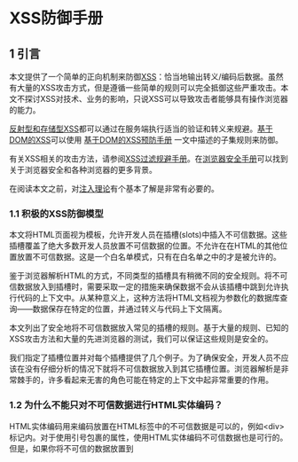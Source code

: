 # XSS防御手册

## 1 引言

本文提供了一个简单的正向机制来防御[XSS](https://www.owasp.org/index.php/Cross-site_Scripting_(XSS))：恰当地输出转义/编码后数据。虽然有大量的XSS攻击方式，但是遵循一些简单的规则可以完全抵御这些严重攻击。本文不探讨XSS对技术、业务的影响，只说XSS可以导致攻击者能够具有操作浏览器的能力。

[反射型和存储型XSS](https://www.owasp.org/index.php/Cross-site_Scripting_(XSS)#Stored_and_Reflected_XSS_Attacks)都可以通过在服务端执行适当的验证和转义来规避。[基于DOM的XSS](https://www.owasp.org/index.php/DOM_Based_XSS)可以使用 [基于DOM的XSS预防手册](https://www.owasp.org/index.php/DOM_based_XSS_Prevention_Cheat_Sheet) 一文中描述的子集规则来防御。

有关XSS相关的攻击方法，请参阅[XSS过滤规避手册](https://www.owasp.org/index.php/XSS_Filter_Evasion_Cheat_Sheet)。在[浏览器安全手册](https://code.google.com/archive/p/browsersec/)可以找到关于浏览器安全和各种浏览器的更多背景。

在阅读本文之前，对[注入理论](https://www.owasp.org/index.php/Injection_Theory)有个基本了解是非常有必要的。

### 1.1 积极的XSS防御模型

本文将HTML页面视为模板，允许开发人员在插槽(slots)中插入不可信数据。这些插槽覆盖了绝大多数开发人员放置不可信数据的位置。不允许在在HTML的其他位置放置不可信数据。这是一个白名单模式，只有在白名单之中的才是被允许的。

鉴于浏览器解析HTML的方式，不同类型的插槽具有稍微不同的安全规则。将不可信数据放入到插槽时，需要采取一定的措施来确保数据不会从该插槽中跳到允许执行代码的上下文中。从某种意义上，这种方法将HTML文档视为参数化的数据库查询——数据保存在特定的位置，并通过转义与代码上下文隔离。

本文列出了安全地将不可信数据放入常见的插槽的规则。基于大量的规则、已知的XSS攻击方法和大量的先进浏览器的测试，我们可以保证这些规则是安全的。

我们指定了插槽位置并对每个插槽提供了几个例子。为了确保安全，开发人员不应该在没有仔细分析的情况下就将不可信数据放入到其它插槽位置。浏览器解析是非常棘手的，许多看起来无害的角色可能在特定的上下文中起非常重要的作用。

### 1.2 为什么不能只对不可信数据进行HTML实体编码？

HTML实体编码用来编码放置在HTML标签中的不可信数据是可以的，例如\<div>标记内。对于使用引号包裹的属性，使用HTML实体编码不可信数据也是可行的。但是，如果你将不可信的数据放置到<script>标记的任何位置、onmouseover事件处理程序、CSS内部或者URL中，那么HTML实体编码就不起作用了，这时即便你到处使用HTML实体编码仍然可能遭受XSS攻击。你必须对不同HTML文档部分放置的不可信数据，使用特定编码语法进行处理，这也是我们下面所要讲的。

 ### 1.3 你需要一个安全的编码库

编写这些编码器并不是非常困难，但是也有不少隐藏的陷阱。例如，你可能会在JavaScript中试图使用像 \\" 这样的快捷转义，但是这样做是危险的，可能会被浏览器中的层级解析器误解。你也可能忘记转义转义字符，攻击者可以中和掉你的转义。OWASP建议使用一个专注安全的编码库，以确保这些规则正确实施。

Microsoft为.NET平台提供了一个名为[Microsoft Anti-Cross Site Scripting Library](http://wpl.codeplex.com/)的编码库，并且ASP.NET Framework内置了[ValidateRequest](https://msdn.microsoft.com/en-us/library/ms972969.aspx#securitybarriers_topic6)函数，可以进行一定程度的清洗。

 OWASP的[OWASP Java Encoder Project](https://www.owasp.org/index.php/OWASP_Java_Encoder_Project)是为Java提供的高性能编码库。

## 2 XSS防御规则

以下规则旨在防止应用程序中所有XSS。尽管这些规则不允许绝对自由地将不可信数据放入HTML文档，但它们应该能覆盖绝大多数常见用例。在你的代码中可能不必开启所有的规则。许多组织可能会发现只运行规则1和规则2就足够满足他们的需求。如果额外的有些上下文是经常需要的，并且可以通过转义进行保护，请在讨论页面上添加讨论。

不要简单地转义在各种规则中提供的示例字符。仅仅转义这个列表是不够的，黑名单方法相当脆弱。这里的白名单规则经过精心设计，即使针对由浏览器更改引入的未来漏洞，也能提供保护。

### 2.1 规则0，除了在允许的位置，绝不能在其他位置插入不可信数据

首要规则是拒绝全量——不要把不可信数据放到你的HTML文档中，除非是放到规则1或者规则5定义的插槽中。规则0的原因是，HTML中有很多奇怪的上下文，转义规则列表变的非常的复杂。在这种复杂的情况下，我们找不到一个理由在这些上下文中放置放置不可信数据。这包含了像在JavaScript中的URL这种嵌套上下文，这些位置的编码规则是相当棘手与危险的。如果你坚持把不可信的数据放到嵌套的上下文中，请做大量的跨浏览器测试，并让我们知道你发现了什么。

```
 <script>...永远不要在这里放置不可信数据...</script>     直接在Script中
 <!--...永远不要在这里放置不可信数据...-->               在HTML注释中
 <div ...永远不要在这里放置不可信数据...=test />         属性名称
 <永远不要在这里放置不可信数据... href="/test" />        标签名称
 <style>...永远不要在这里放置不可信数据...</style>       直接在CSS中
```

最重要的是永远不要接受来自不可信来源的JavaScript代码然后运行它。例如，一个名为"callback"的参数包含JavaScript代码片段，再多的转义也不能解决这个问题。

### 2.2 规则1，将不可信数据插入到HTML元素内容之前，进行HTML转义

规则1适用于将不可信数据放到HTML标签内的地方，例如 div、p、b、td等常见标签。大多数的Web框架都有一个HTML转义的方法，来转义下面将要说到的字符，但是这种转义对于其他HTML上下文是绝对不够的，仍然需要执行其它规则。

```
 <body>...在这里插入不可信数据之前进行转义...</body>
 <div>...在这里插入不可信数据之前进行转义...</div>
 其他正常的 HTML 标签
```

使用HTML实体编码转义下列字符，以防止切换到任何执行上下文，如切换到脚本、样式或事件处理程序上下文中。规范推荐使用十六进制实体进行编码，除了XML（＆，<，>，"，'）中的5个重要字符之外，还包括正斜杠，因为它可以结束HTML实体。

 ```
 & --> &amp;
 < --> &lt;
 > --> &gt;
 " --> &quot;
 ' --> &#x27;     &apos; 不推荐，因为它不在HTML规范中, &apos;存在于在XML和XHTML规范中。
 / --> &#x2F;     包括正斜杠，因为它有可以结束一个HTML实体
 ```

### 2.3 规则2，将不可信数据插入到HTML通用属性之前，进行HTML Attribute转义

规则2是将不可信数据放入典型的属性值里，如 width, name和value 等。这个规则不应该用于复杂属性：href、src、style，或者诸如onmouseover等事件处理程序。 作为HTML JavaScript数据，事件处理程序这类属性应该遵循规则3，这一点是非常重要的。

```
 <div attr=...在这里插入不可信数据之前进行转义...>内容</div>      属性值无引号包裹
 <div attr='...在这里插入不可信数据之前进行转义...'>内容</div>    属性值使用单引号包裹
 <div attr="...在这里插入不可信数据之前进行转义...">内容</div>    属性值使用双引号包裹
```

除了字母数字字符以外，使用 &#xHH;(或者可用的命名实体)格式来转义ASCII值小于256所有的字符，来防止切换出属性上下文。这个规则覆盖这么多字符的原因是开发者写属性时经常不把属性放到引号之中。相应的引号包裹的属性只能用相应的引号转义规则。没有引号的属性可能使用很多字符来分开：包括 [ 空格 ] %  * + , - / ; < = > ^ 和 |。

 ### 2.4 规则3，将不可信数据插入到JavaScript数据值之前，进行JavaScript转义

 规则3涉及动态生成的 JavaScript 代码——script 块和事件处理程序属性中。将不可信数据放入此类代码片段的唯一安全位置：引号包裹的数值位置。在其他任何 JavaScript 上下文中包含不可信数据都是相当危险的，因为使用包含但是不限于分号、等号、空格、加号等字符来切换到一个执行上下文是非常容易的，所以请谨慎使用。

```
 <script>alert('...在这里插入不可信数据之前进行转义...')</script>                 写在引号包裹的字符串中
 <script>x='...在这里插入不可信数据之前进行转义...'</script>                      写在表达式中的引号中
 <div onmouseover="x='...在这里插入不可信数据之前进行转义...'"</div>              写在引号包裹的事件处理程序中
```

请注意，有些JavaScript函数不能安全的使用不可信数据作为输入——即便是进行JavaScript 转义！
例如：

```
<script>
  window.setInterval('...即便对不可信数据进行了转义，这里仍然可能遭受XSS 攻击…’);
</script>
```
除字母数字字符外，请使用\xHH格式转义ASCII码小于256的所有字符，以防止从数据值切换到Script上下文或者进入其他属性。不要使用像 \\" 这样的快捷转义方式，因为引号字符可能与先运行的HTML属性解析器相匹配，这些快捷转义方式也容易受到攻击者 "把转义字符进行转义" ，例如攻击者发送了一个 \\"，这样把引号转义之后就成了 \\\\"，最终允许了引号的存在。

如果一个事件处理程序使用引号包裹，就需要一个与之对应的引号结束。我们故意将这个规则定的相当宽泛，是因为事件处理程序常不加引号。未加引号的属性可以被很多字符截断，包括 [ 空格 ] % * + , - / ; < = > ^ 和 |。此外，\</script>结束标记将关闭脚本块，即使它位于带引号的字符串内，因为HTML解析器在JavaScript解析器之前运行。


### 2.4.1 规则 3.1 在HTML上下文中对JSON值进行HTML转义，并使用JSON.parse读取

在Web 2.0世界中，需要在Javascript上下文中使用程序动态生成数据的需求是很常见的。一种策略是使用Ajax调用来获取数据，但是在有些情况下是不可行的。通常我们加载一个JSON初始化到页面中，作为一个存储多种类型数值的位置。在不破坏值的格式和内容情况下，对这些数据进行转义不是不可能的，但是却相当的棘手。

确保响应的Content-Type头是application/json而不是application/html。这样可以让浏览器不误解上下文并执行插入的脚本。

不好的HTTP响应：

```
   HTTP/1.1 200
   Date: Wed, 06 Feb 2013 10:28:54 GMT
   Server: Microsoft-IIS/7.5....
   Content-Type: text/html; charset=utf-8 <-- 不好
   ....
   Content-Length: 373
   Keep-Alive: timeout=5, max=100
   Connection: Keep-Alive
   {"Message":"No HTTP resource was found that matches the request URI 'dev.net.ie/api/pay/.html?HouseNumber=9&AddressLine
   =The+Gardens<script>alert(1)</script>&AddressLine2=foxlodge+woods&TownName=Meath'.","MessageDetail":"No type was found
   that matches the controller named 'pay'."}   <-- 脚本中的alert会执行
```

好的HTTP响应：

```
   HTTP/1.1 200
   Date: Wed, 06 Feb 2013 10:28:54 GMT
   Server: Microsoft-IIS/7.5....
   Content-Type: application/json; charset=utf-8 <--好
   .....
   .....
```
一个常见的错误示例如下：

```
<script>
  var initData = <%= data.to_json %>; // 不要这样做，除非使用下列的一种技术对数据进行了编码
</script>
```
#### 2.4.1.1 JSON 实体编码

JSON编码规则可以在[输出编码规则摘要](https://www.owasp.org/index.php/XSS_(Cross_Site_Scripting)_Prevention_Cheat_Sheet#Output_Encoding_Rules_Summary)中找到。请注意，我们将无法使用CSP 1.0提供的XSS保护策略。

#### 2.4.1.2 HTML实体编码

这种技术的优点是，HTML实体转义得到了广泛的支持，有助于在不跨越上下文边界的情况下从服务端代码中分离数据。把JSON块作为普通元素放到页面上，然后解析 innnerHTML来获取内容。读取数据的Javascript可以存在于外部文件中，从而使得CSP实施起来更加的容易。

```
<div id="init_data" style="display: none">
  <%= html_escape(data.to_json) %>
</div>
```

```
// 外部的js文件
var dataElement = document.getElementById('init_data');
// 解码并解析div的内容
var initData = JSON.parse(dataElement.textContent);
```

一个直接在JavaScript中转义并解转义的替代方案是，在数据发送到浏览器之前，在服务端对JSON数据进行处理，把 '<'转义成为 '\u003c' 。

### 2.5 规则4，将不可信数据插入到HTML Style属性值之前，进CSS转义并严格验证

规则4适用于将不可信数据插入到style样式表或者内敛style属性中。CSS出人意料的强大，可以用于许多攻击。因此，仅在属性值中使用不可信数据，而不要在其他位置使用，这一点非常的重要。应该避免将不可信数据插入到复杂的属性之中，如 URL、behavior以及自定义的-moz-binding类属性。也不应该把不可信数据插入到可执行JavaScript代码的IE表达式属性中。

```
 <style>selector { property : ...在这里插入不可信数据之前进行转义...; } </style>     属性值
 <style>selector { property : "...在这里插入不可信数据之前进行转义..."; } </style>   属性值
 <span style="property : ...在这里插入不可信数据之前进行转义...">text</span>         属性值
```

请注意，有一些CSS上下文不能安全的将不可信数据作为输入——即使正确的使用了CSS转义！你要保证URL只能以http而不能以javascript开头，而且这些属性不能以 expression开头。例如：

```
{ background-url : "javascript:alert(1)"; }  // 其他的URL类属性也是如此
{ text-size: "expression(alert('XSS'))"; }   // 只出现在IE中
```

除了字母数字字符以外，使用\HH格式来转义ASCII值小于256的所有字符。不要使用像 \\" 这样的快捷转义方式，因为引号字符可能与先运行的HTML属性解析器相匹配，这些快捷转义方式也容易受到攻击者 "把转义字符进行转义" ，例如攻击者发送了一个 \\"，这样把引号转义之后就成了 \\\\"，最终允许了引号的存在。

如果属性是被引号包裹的，需要使用对应的引号结束。所有的属性都应该放置到引号之中，但是程序应该具有健壮的编码来防御XSS，毕竟不可信数据可能没有放置到引号之中。未加引号的属性可以被很多字符截断，包括 [ 空格 ] % * + , - / ; < = > ^ 和 |。另外，\</style>标记将关闭样式块，即使它位于带引号的字符串中，因为HTML解析器在JavaScript解析器之前运行。请注意，对于无论引号包裹还是没有引号包裹的属性，我们建议积极的CSS编码和验证来阻止XSS攻击。

### 2.6 规则5，将不可信数据插入到HTML URL参数值之前， 进行URL转义

规则5适用于将不可信参数作为HTTP GET 参数值时。

```
<a href="http://www.somesite.com?test= ...在这里插入不可信数据之前进行转义..."> link </a>
```

除了字母数字字符以外，使用%HH格式来转义ASCII值小于256的所有字符。URL不应该出现在不可信数据之中，因为没有好办法通过转义来防止切换出URL上下文。所有的属性都应该使用引号包裹。没有引号包裹的属性可以使用许多字符来中断，包括 [space] % * + , - / ; < = > ^ 和 | 等。请注意，在这个上下文实体编码是无效的。

警告：不要使用URL编码对完整或相对URL进行编码！如果不信任的输入是要放入href，src或其他基于URL的属性，应该验证它是否指向其他协议，特别是JavaScript链接。然后应该像对待其他数据一样，根据相应的上下文对URL进行编码。例如，href属性中的URL应该是使用属性编码的。例如：

```
String userURL = request.getParameter( "userURL" )
 boolean isValidURL = Validator.IsValidURL(userURL, 255);
 if (isValidURL) {
     <a href="<%=encoder.encodeForHTMLAttribute(userURL)%>">link</a>
 }
```

### 2.7 规则6，使用专业库来清洗HTML标记

如程序处理html标记时，果不可信的输入包含html，可能非常的难以验证。编码也是非常困难的，因为它会转义应该出现在输入中的所有标签。因此你需要一个可以解析和清洗HTML格式文本的库。在OWASP有几个简单易用的版本：

HtmlSanitizer - https://github.com/mganss/HtmlSanitizer

这是一个开源的.NET库，HTML使用白名单方式进行清洗。所有允许的标签和属性都是可以配置的。该库使用[OWASP XSS过滤漏洞备忘单](https://www.owasp.org/index.php/XSS_Filter_Evasion_Cheat_Sheet)进行过单元测试：

```
var sanitizer = new HtmlSanitizer();
sanitizer.AllowedAttributes.Add("class");
var sanitized = sanitizer.Sanitize(html);
```

OWASP Java HTML Sanitizer - [OWASP Java HTML Sanitizer Project](https://www.owasp.org/index.php/OWASP_Java_HTML_Sanitizer_Project)

```
import org.owasp.html.Sanitizers;
import org.owasp.html.PolicyFactory;
PolicyFactory sanitizer = Sanitizers.FORMATTING.and(Sanitizers.BLOCKS);
String cleanResults = sanitizer.sanitize("<p>Hello, <b>World!</b>");
```

有关OWASP Java HTML清洗策略的更多信息，请参阅 https://github.com/OWASP/java-html-sanitizer

Ruby on Rails SanitizeHelper - http://api.rubyonrails.org/classes/ActionView/Helpers/SanitizeHelper.html

SanitizeHelper模块提供了一套用于清理不需要的HTML元素的文本的方法。

```
<%= sanitize @comment.body, tags: %w(strong em a), attributes: %w(href) %>
```

其他提供HTML清洗的库包括：
PHP HTML Purifier - http://htmlpurifier.org/
JavaScript/Node.js Bleach - https://github.com/ecto/bleach
Python Bleach - https://pypi.python.org/pypi/bleach

### 2.8 规则 7，防止 DOM-based XSS

有关基于DOM的XSS的详细信息，以及针对此类XSS缺陷的防范，请参阅[基于DOM的XSS预防备忘单](https://www.owasp.org/index.php/DOM_based_XSS_Prevention_Cheat_Sheet)此篇OWASP文章。

### 2.9 加分规则1，使用HTTPOnly Cookie标记

正如你所看到的，防止应用程序中的所有XSS缺陷是困难的。为了帮助减轻XSS漏洞对网站的影响，OWASP还建议您在session Cookie上设置HTTPOnly标志，并为那些不能被JavaScript访问的自定义cookie也设置这个标志。这个cookie标志通常在.NET应用程序中默认处于打开状态，但在其他语言中，必须手动设置它。有关HTTPOnly cookie标志的更多详细信息，包括它的作用，以及如何使用，请参阅OWASP上[HTTPOnly](https://www.owasp.org/index.php/HTTPOnly)的文章。

### 2.10 加分规则2，实施内容安全策略

还有一个很好的复杂的解决方案（内容安全策略）可以减轻XSS漏洞的影响。这是一个浏览器端机制，允许你为Web应用程序的客户端资源（例如JavaScript，CSS，图像等）创建源白名单。CSP通过特殊的HTTP标头指示浏览器仅执行或呈现来自这些源的资源。比如这个CSP：

```
Content-Security-Policy: default-src: 'self'; script-src: 'self' static.domain.tld
```
将指示Web浏览器仅加载来自页面源的资源和static.domain.tld下的JavaScript源代码文件。有关内容安全策略的更多详细信息，包括其内容，以及如何使用，请参阅OWASP上[Content_Security_Policy](https://www.owasp.org/index.php/Content_Security_Policy)的文章。

### 2.11 加分规则3，使用自动转义模板系统

许多Web应用程序框架提供了自动的上下文转义功能，如[AngularJS严格的上下文转义](https://docs.angularjs.org/api/ng/service/$sce)和[Go模板](https://golang.org/pkg/html/template/)，请尽可能使用这些技术。

### 2.12 加分规则4，使用X-XSS-Protection响应头

这个HTTP响应头可以把内置在一些现代浏览器的XSS防御机制打开。这个头文件默认是启用的，它的作用是如果用户禁用了规则，可以重新设置启用。


## 3 XSS 防御规则汇总

以下表格展示了在不同的上下文如何安全的显示不可信数据：

数据类型 | 上下文 | 代码示例 | 防御措施
------------ | ------------- | ------------- | -------------
字符串 | HTML结构体 | \<span>不可信数据\</span> | [HTML实体编码](https://www.owasp.org/index.php/XSS_(Cross_Site_Scripting)_Prevention_Cheat_Sheet#RULE_.231_-_HTML_Escape_Before_Inserting_Untrusted_Data_into_HTML_Element_Content)
字符串 | 安全的HTML属性 | \<input type="text" name="fname" value="不可信数据">| [积极的HTML实体编码](https://www.owasp.org/index.php/XSS_(Cross_Site_Scripting)_Prevention_Cheat_Sheet#RULE_.232_-_Attribute_Escape_Before_Inserting_Untrusted_Data_into_HTML_Common_Attributes)<br>只将不可信数据放到白名单属性中（下面会列出）<br>对background, id 和 name这些不安全属性进行严格校验
字符串 | GET参数 | \<a href="/site/search?value=不可信数据">clickme\</a>| [URL编码](https://www.owasp.org/index.php/XSS_(Cross_Site_Scripting)_Prevention_Cheat_Sheet#RULE_.235_-_URL_Escape_Before_Inserting_Untrusted_Data_into_HTML_URL_Parameter_Values)
字符串 | src或者href属性中的URL | \<a href="不可信URL">clickme\</a><br>\<iframe src="不可信URL" /> | 规范输入<br>URL验证<br>安全URL验证<br>只能是HTTP或者HTTPS协议（[避免JavaScript协议打开一个新窗口](https://www.owasp.org/index.php/Avoid_the_JavaScript_Protocol_to_Open_a_new_Window)）<br>属性编码
字符串 | CSS值 |\<div style="width: 不可信数据;">Selection\</div> |[严格的结构验证](https://www.owasp.org/index.php/XSS_(Cross_Site_Scripting)_Prevention_Cheat_Sheet#RULE_.234_-_CSS_Escape_And_Strictly_Validate_Before_Inserting_Untrusted_Data_into_HTML_Style_Property_Values)<br>CSS十六进制编码<br>良好的CSS特性设计模式<br>
String | JavaScript值 | \<script>var currentValue='不可信数据';\</script> <br>\<script>someFunction('不可信数据');\</script>|确保JavaScript变量使用引号包裹<br>JavaScript 16进制编码<br>JavaScript Unicode编码<br>避免反斜线编码（\\"或\\'或\\\\）<br>
HTML | HTML结构体 | \<div>不可信 HTML\</div> | [HTML Validation (JSoup, AntiSamy, HTML Sanitizer)](https://www.owasp.org/index.php/XSS_(Cross_Site_Scripting)_Prevention_Cheat_Sheet#RULE_.236_-_Use_an_HTML_Policy_engine_to_validate_or_clean_user-driven_HTML_in_an_outbound_way)
字符串 | DOM XSS | \<script>document.write("不可信输入: " + document.location.hash);\</script> | [基于DOM的XSS防御备忘](https://www.owasp.org/index.php/DOM_based_XSS_Prevention_Cheat_Sheet)

安全的HTML属性包括：align, alink, alt, bgcolor, border, cellpadding, cellspacing, class, color, cols, colspan, coords, dir, face, height, hspace, ismap, lang, marginheight, marginwidth, multiple, nohref, noresize, noshade, nowrap, ref, rel, rev, rows, rowspan, scrolling, shape, span, summary, tabindex, title, usemap, valign, value, vlink, vspace, width

## 4 输出编码规则汇总

输出编码（因为导致XSS）的目的是将不可信输入转换为安全形式，以输入数据的形式显示给用户，而不在浏览器中执行代码。以下表格详细列出了防御XSS所需的关键编码方法。

编码类型 | 编码机制
------------ | -------------
HTML 实体编码 | 把 & 转化为 `&amp;` <br> 把 < 转化为 `&lt;`  <br> 把 > 转化为 `&gt`;  <br> 把 " 转化为 `&quot;` <br> 把 ' 转化为 `&#x27;` <br>  把 / 转化为 `&#x2F;` <br>
HTML 属性编码 | 除字母数字字符外，请使用HTML实体&#xHH;的格式编码所有字符，包括空格。（HH=十六进制值）
URL 编码 | 标准编码，请参阅：http : //www.w3schools.com/tags/ref_urlencode.asp。<br>网址编码只能用于编码参数值，而不能用于URL的整个URL或路径片段。
JavaScript 编码 | 除字母数字字符外，请使用\uXXXX unicode转义格式（X=整数）转义所有字符。
CSS 16进制编码 | CSS转义支持\XX和\XXXXXX。如果下一个字符继续转义序列，则使用双字符转义可能会导致问题。有两种解决方案：<br>（a）在CSS转义之后添加一个空格（将被CSS解析器忽略）<br>（b）通过零填充值使用全部的CSS转义量。


[英文原文](https://www.owasp.org/index.php/XSS_%28Cross_Site_Scripting%29_Prevention_Cheat_Sheet)
